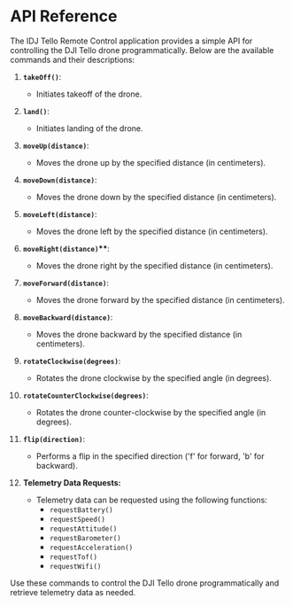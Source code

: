 # API Reference

The IDJ Tello Remote Control application provides a simple API for controlling the DJI Tello drone programmatically. Below are the available commands and their descriptions:

1. **`takeOff()`**:

   - Initiates takeoff of the drone.

2. **`land()`**:

   - Initiates landing of the drone.

3. **`moveUp(distance)`**:

   - Moves the drone up by the specified distance (in centimeters).

4. **`moveDown(distance)`**:

   - Moves the drone down by the specified distance (in centimeters).

5. **`moveLeft(distance)`**:

   - Moves the drone left by the specified distance (in centimeters).

6. **`moveRight(distance)`\*\***:

   - Moves the drone right by the specified distance (in centimeters).

7. **`moveForward(distance)`**:

   - Moves the drone forward by the specified distance (in centimeters).

8. **`moveBackward(distance)`**:

   - Moves the drone backward by the specified distance (in centimeters).

9. **`rotateClockwise(degrees)`**:

   - Rotates the drone clockwise by the specified angle (in degrees).

10. **`rotateCounterClockwise(degrees)`**:

    - Rotates the drone counter-clockwise by the specified angle (in degrees).

11. **`flip(direction)`**:

    - Performs a flip in the specified direction ('f' for forward, 'b' for backward).

12. **Telemetry Data Requests:**
    - Telemetry data can be requested using the following functions:
      - `requestBattery()`
      - `requestSpeed()`
      - `requestAttitude()`
      - `requestBarometer()`
      - `requestAcceleration()`
      - `requestTof()`
      - `requestWifi()`

Use these commands to control the DJI Tello drone programmatically and retrieve telemetry data as needed.
